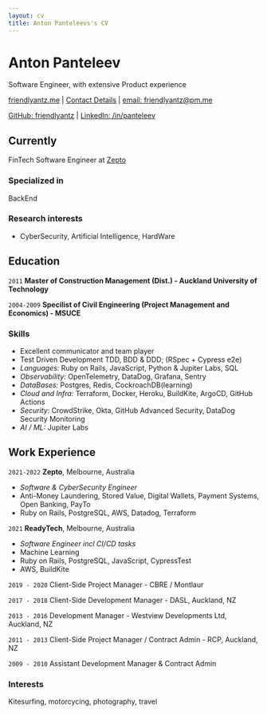 ```yaml
---
layout: cv
title: Anton Panteleevs's CV
---
```

# Anton Panteleev

Software Engineer, with extensive Product experience

[friendlyantz.me](https://friendlyantz.me) |
[Contact Details](https://hihello.me/p/db5da52c-99b3-4945-b2f9-259e398f6541) | 
[email: friendlyantz@pm.me](mailto:friendlyantz@pm.me)

[GitHub: friendlyantz](https://github.com/friendlyantz) | 
[LinkedIn: /in/panteleev](https://www.linkedin.com/in/panteleev)

## Currently

FinTech Software Engineer at [Zepto](https://www.zepto.com.au/)

### Specialized in

BackEnd

### Research interests

- CyberSecurity, Artificial Intelligence, HardWare

## Education

`2011`
__Master of Construction Management (Dist.) - Auckland University of Technology__

`2004-2009`
__Specilist of Civil Engineering (Project Management and Economics) - MSUCE__

### Skills
- Excellent communicator and team player
- Test Driven Development TDD, BDD & DDD; (RSpec + Cypress e2e)
- _Languages:_ Ruby on Rails, JavaScript, Python & Jupiter Labs, SQL
- _Observability:_ OpenTelemetry, DataDog, Grafana, Sentry
- _DataBases:_ Postgres, Redis, CockroachDB(learning)
- _Cloud and Infra:_ Terraform, Docker, Heroku, BuildKite, ArgoCD, GitHub Actions
- _Security:_ CrowdStrike, Okta, GitHub Advanced Security, DataDog Security Monitoring
- _AI / ML:_ Jupiter Labs

## Work Experience

`2021-2022`
__Zepto__, Melbourne, Australia

- _Software & CyberSecurity Engineer_
- Anti-Money Laundering, Stored Value, Digital Wallets, Payment Systems, Open Banking, PayTo
- Ruby on Rails, PostgreSQL, AWS, Datadog, Terraform

`2021`
__ReadyTech__, Melbourne, Australia

- _Software Engineer incl CI/CD tasks_
- Machine Learning
- Ruby on Rails, PostgreSQL, JavaScript, CypressTest
- AWS, BuildKite

`2019 - 2020`
Client-Side Project Manager - CBRE / Montlaur

`2017 - 2018`
Client-Side Development Manager - DASL, Auckland, NZ

`2013 - 2016`
Development Manager - Westview Developments Ltd, Auckland, NZ

`2011 - 2013`
Client-Side Project Manager / Contract Admin - RCP, Auckland, NZ

`2009 - 2010`
Assistant Development Manager & Contract Admin

### Interests
Kitesurfing, motorcycing, photography, travel
